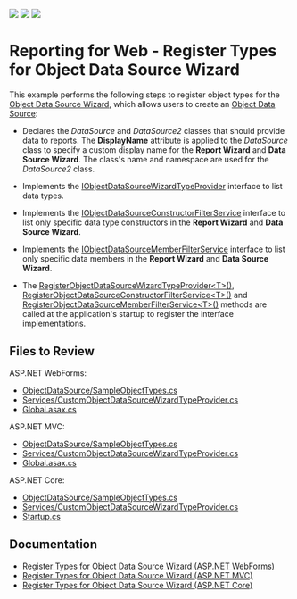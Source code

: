 <!-- default badges list -->
![](https://img.shields.io/endpoint?url=https://codecentral.devexpress.com/api/v1/VersionRange/219587870/23.2.3%2B)
[![](https://img.shields.io/badge/Open_in_DevExpress_Support_Center-FF7200?style=flat-square&logo=DevExpress&logoColor=white)](https://supportcenter.devexpress.com/ticket/details/T830402)
[![](https://img.shields.io/badge/📖_How_to_use_DevExpress_Examples-e9f6fc?style=flat-square)](https://docs.devexpress.com/GeneralInformation/403183)
<!-- default badges end -->
# Reporting for Web - Register Types for Object Data Source Wizard

This example performs the following steps to register object types for the [Object Data Source Wizard](https://docs.devexpress.com/XtraReports/401220), which allows users to create an [Object Data Source](https://docs.devexpress.com/XtraReports/119313):

 - Declares the _DataSource_ and _DataSource2_ classes that should provide data to reports. The **DisplayName** attribute is applied to the _DataSource_ class to specify a custom display name for the **Report Wizard** and **Data Source Wizard**. The class's name and namespace are used for the _DataSource2_ class.

 - Implements the [IObjectDataSourceWizardTypeProvider](https://docs.devexpress.com/CoreLibraries/DevExpress.DataAccess.Web.IObjectDataSourceWizardTypeProvider) interface to list data types.

 - Implements the [IObjectDataSourceConstructorFilterService](https://docs.devexpress.com/CoreLibraries/DevExpress.DataAccess.Web.IObjectDataSourceConstructorFilterService) interface to list only specific data type constructors in the **Report Wizard** and **Data Source Wizard**.

 - Implements the [IObjectDataSourceMemberFilterService](https://docs.devexpress.com/CoreLibraries/DevExpress.DataAccess.Web.IObjectDataSourceMemberFilterService) interface to list only specific data members in the **Report Wizard** and **Data Source Wizard**.

 - The [RegisterObjectDataSourceWizardTypeProvider&lt;T>()](https://docs.devexpress.com/XtraReports/DevExpress.XtraReports.Web.ReportDesigner.DefaultReportDesignerContainer.RegisterObjectDataSourceWizardTypeProvider--1), [RegisterObjectDataSourceConstructorFilterService&lt;T>()](https://docs.devexpress.com/XtraReports/DevExpress.XtraReports.Web.ReportDesigner.DefaultReportDesignerContainer.RegisterObjectDataSourceConstructorFilterService--1) and [RegisterObjectDataSourceMemberFilterService&lt;T>()](https://docs.devexpress.com/XtraReports/DevExpress.XtraReports.Web.ReportDesigner.DefaultReportDesignerContainer.RegisterObjectDataSourceMemberFilterService--1) methods are called at the application's startup to register the interface implementations.

## Files to Review

ASP.NET WebForms:

- [ObjectDataSource/SampleObjectTypes.cs](WebForms/CS/ObjectDataSource/SampleObjectTypes.cs)
- [Services/CustomObjectDataSourceWizardTypeProvider.cs](WebForms/CS/Services/CustomObjectDataSourceWizardTypeProvider.cs)
- [Global.asax.cs](WebForms/CS/Global.asax.cs)

ASP.NET MVC:

- [ObjectDataSource/SampleObjectTypes.cs](MVC/CS/ObjectDataSource/SampleObjectTypes.cs)
- [Services/CustomObjectDataSourceWizardTypeProvider.cs](MVC/CS/Services/CustomObjectDataSourceWizardTypeProvider.cs)
- [Global.asax.cs](MVC/CS/Global.asax.cs)

ASP.NET Core:

- [ObjectDataSource/SampleObjectTypes.cs](ASPNetCore/ASPNetCore/ObjectDataSource/SampleObjectTypes.cs)
- [Services/CustomObjectDataSourceWizardTypeProvider.cs](ASPNetCore/ASPNetCore/Services/CustomObjectDataSourceWizardTypeProvider.cs)
- [Startup.cs](ASPNetCore/ASPNetCore/Startup.cs)

## Documentation

* [Register Types for Object Data Source Wizard (ASP.NET WebForms)](https://docs.devexpress.com/XtraReports/401228)
* [Register Types for Object Data Source Wizard (ASP.NET MVC)](https://docs.devexpress.com/XtraReports/401229)
* [Register Types for Object Data Source Wizard (ASP.NET Core)](https://docs.devexpress.com/XtraReports/401230)
